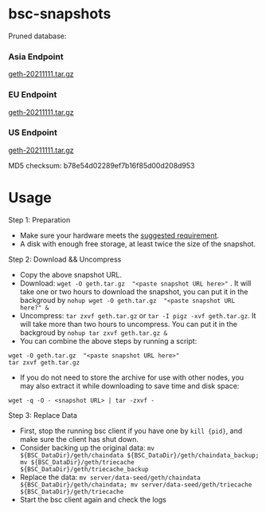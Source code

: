 
# bsc-snapshots

Pruned database:

### Asia Endpoint


[geth-20211111.tar.gz
](https://s3.ap-northeast-1.amazonaws.com/dex-bin.bnbstatic.com/geth-20211111.tar.gz?AWSAccessKeyId=AKIAYINE6SBQPUZDDRRO&Signature=iuG9CWhGVvZKSgEQEiegXd30cIw%3D&Expires=1639266292
)

### EU Endpoint


[geth-20211111.tar.gz
](https://tf-dex-prod-public-snapshot.s3.amazonaws.com/geth-20211111.tar.gz?AWSAccessKeyId=AKIAYINE6SBQPUZDDRRO&Signature=xRalN5HKBxMEZSnU9RGBIfyEeJI%3D&Expires=1639266292
)


### US Endpoint


[geth-20211111.tar.gz
](https://tf-dex-prod-public-snapshot-site3.s3.amazonaws.com/geth-20211111.tar.gz?AWSAccessKeyId=AKIAYINE6SBQPUZDDRRO&Signature=2rt0RM2ry14QL1IwDdm6kotkolw%3D&Expires=1639266292
)

MD5 checksum: b78e54d02289ef7b16f85d00d208d953



# Usage 

Step 1: Preparation
- Make sure your hardware meets the [suggested requirement](https://docs.binance.org/smart-chain/developer/fullnode.html).
- A disk with enough free storage, at least twice the size of the snapshot.

Step 2: Download && Uncompress
- Copy the above snapshot URL.
- Download:  `wget -O geth.tar.gz  "<paste snapshot URL here>"` . It will take one or two hours to download the snapshot, you can put it in the backgroud by `nohup wget -O geth.tar.gz  "<paste snapshot URL here?" &`
- Uncompress: `tar zxvf geth.tar.gz` or `tar -I pigz -xvf geth.tar.gz`. It will take more than two hours to uncompress. You can put it in the backgroud by `nohup tar zxvf geth.tar.gz &`
- You can combine the above steps by running a script:
```
wget -O geth.tar.gz  "<paste snapshot URL here>"
tar zxvf geth.tar.gz
```


- If you do not need to store the archive for use with other nodes, you may also extract it while downloading to save time and disk space:
```
wget -q -O - <snapshot URL> | tar -zxvf -
```


Step 3: Replace Data
- First, stop the running bsc client if you have one by `kill {pid}`, and make sure the client has shut down.
- Consider backing up the original data: `mv ${BSC_DataDir}/geth/chaindata ${BSC_DataDir}/geth/chaindata_backup; mv ${BSC_DataDir}/geth/triecache ${BSC_DataDir}/geth/triecache_backup`
- Replace the data: `mv server/data-seed/geth/chaindata ${BSC_DataDir}/geth/chaindata; mv server/data-seed/geth/triecache ${BSC_DataDir}/geth/triecache`
- Start the bsc client again and check the logs

